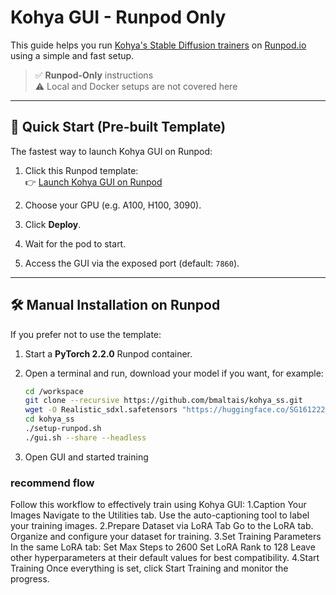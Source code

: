 # Kohya GUI - Runpod Only

This guide helps you run [Kohya's Stable Diffusion trainers](https://github.com/kohya-ss/sd-scripts) on [Runpod.io](https://www.runpod.io) using a simple and fast setup.

> ✅ **Runpod-Only** instructions  
> ⚠️ Local and Docker setups are not covered here

---

## 🚀 Quick Start (Pre-built Template)

The fastest way to launch Kohya GUI on Runpod:

1. Click this Runpod template:  
   👉 [Launch Kohya GUI on Runpod](https://runpod.io/gsc?template=ya6013lj5a&ref=w18gds2n)

2. Choose your GPU (e.g. A100, H100, 3090).
3. Click **Deploy**.
4. Wait for the pod to start.
5. Access the GUI via the exposed port (default: `7860`).

---

## 🛠 Manual Installation on Runpod

If you prefer not to use the template:

1. Start a **PyTorch 2.2.0** Runpod container.
2. Open a terminal and run, download your model if you want, for example:

   ```bash
   cd /workspace
   git clone --recursive https://github.com/bmaltais/kohya_ss.git
   wget -O Realistic_sdxl.safetensors "https://huggingface.co/SG161222/RealVisXL_V5.0/resolve/main/RealVisXL_V5.0_fp16.safetensors?download=true"
   cd kohya_ss
   ./setup-runpod.sh
   ./gui.sh --share --headless
3. Open GUI and started training
### recommend flow
Follow this workflow to effectively train using Kohya GUI:
1.Caption Your Images
   Navigate to the Utilities tab.
   Use the auto-captioning tool to label your training images.
2.Prepare Dataset via LoRA Tab
   Go to the LoRA tab.
   Organize and configure your dataset for training.
3.Set Training Parameters
   In the same LoRA tab:
   Set Max Steps to 2600
   Set LoRA Rank to 128
   Leave other hyperparameters at their default values for best compatibility.
4.Start Training
Once everything is set, click Start Training and monitor the progress.

